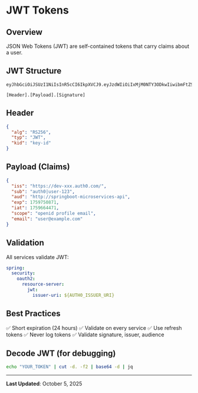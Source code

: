 # JWT Tokens

## Overview

JSON Web Tokens (JWT) are self-contained tokens that carry claims about a user.

## JWT Structure

```
eyJhbGciOiJSUzI1NiIsInR5cCI6IkpXVCJ9.eyJzdWIiOiIxMjM0NTY3ODkwIiwibmFtZSI6IkpvaG4gRG9lIiwiaWF0IjoxNTE2MjM5MDIyfQ.SflKxwRJSMeKKF2QT4fwpMeJf36POk6yJV_adQssw5c

[Header].[Payload].[Signature]
```

## Header

```json
{
  "alg": "RS256",
  "typ": "JWT",
  "kid": "key-id"
}
```

## Payload (Claims)

```json
{
  "iss": "https://dev-xxx.auth0.com/",
  "sub": "auth0|user-123",
  "aud": "http://springboot-microservices-api",
  "exp": 1759750871,
  "iat": 1759664471,
  "scope": "openid profile email",
  "email": "user@example.com"
}
```

## Validation

All services validate JWT:

```yaml
spring:
  security:
    oauth2:
      resource-server:
        jwt:
          issuer-uri: ${AUTH0_ISSUER_URI}
```

## Best Practices

✅ Short expiration (24 hours)
✅ Validate on every service
✅ Use refresh tokens
✅ Never log tokens
✅ Validate signature, issuer, audience

## Decode JWT (for debugging)

```bash
echo "YOUR_TOKEN" | cut -d. -f2 | base64 -d | jq
```

---

**Last Updated**: October 5, 2025

